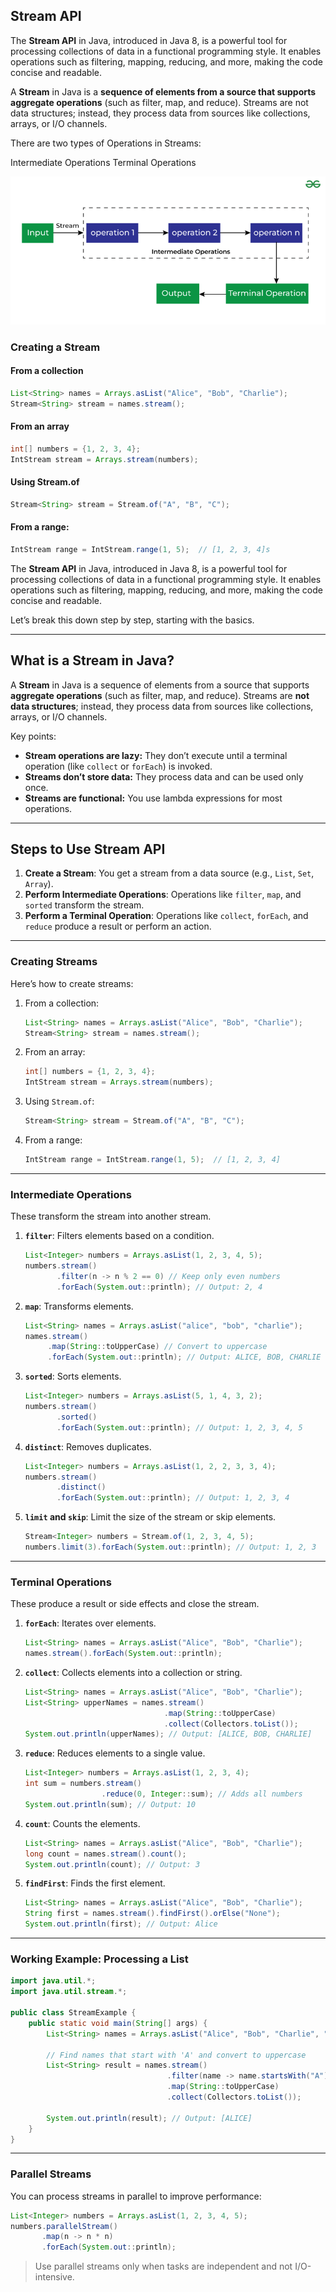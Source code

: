 ## Stream API

The **Stream API** in Java, introduced in Java 8, is a powerful tool for processing collections of data in a functional programming style. It enables operations such as filtering, mapping, reducing, and more, making the code concise and readable.

A **Stream** in Java is a **sequence of elements from a source that supports aggregate operations** (such as filter, map, and reduce). Streams are not data structures; instead, they process data from sources like collections, arrays, or I/O channels.

There are two types of Operations in Streams:

Intermediate Operations
Terminal Operations

![](public/Stream-in-Java.png)

### Creating a Stream

#### From a collection

```java
List<String> names = Arrays.asList("Alice", "Bob", "Charlie");
Stream<String> stream = names.stream();
```

#### From an array

```java
int[] numbers = {1, 2, 3, 4};
IntStream stream = Arrays.stream(numbers);
```

#### Using Stream.of

```java
Stream<String> stream = Stream.of("A", "B", "C");
```

#### From a range:

```java
IntStream range = IntStream.range(1, 5);  // [1, 2, 3, 4]s
```

The **Stream API** in Java, introduced in Java 8, is a powerful tool for processing collections of data in a functional programming style. It enables operations such as filtering, mapping, reducing, and more, making the code concise and readable.

Let’s break this down step by step, starting with the basics.

---

## **What is a Stream in Java?**

A **Stream** in Java is a sequence of elements from a source that supports **aggregate operations** (such as filter, map, and reduce). Streams are **not data structures**; instead, they process data from sources like collections, arrays, or I/O channels.

Key points:

- **Stream operations are lazy:** They don’t execute until a terminal operation (like `collect` or `forEach`) is invoked.
- **Streams don’t store data:** They process data and can be used only once.
- **Streams are functional:** You use lambda expressions for most operations.

---

## **Steps to Use Stream API**

1. **Create a Stream**: You get a stream from a data source (e.g., `List`, `Set`, `Array`).
2. **Perform Intermediate Operations**: Operations like `filter`, `map`, and `sorted` transform the stream.
3. **Perform a Terminal Operation**: Operations like `collect`, `forEach`, and `reduce` produce a result or perform an action.

---

### **Creating Streams**

Here’s how to create streams:

1. From a collection:

   ```java
   List<String> names = Arrays.asList("Alice", "Bob", "Charlie");
   Stream<String> stream = names.stream();
   ```

2. From an array:

   ```java
   int[] numbers = {1, 2, 3, 4};
   IntStream stream = Arrays.stream(numbers);
   ```

3. Using `Stream.of`:

   ```java
   Stream<String> stream = Stream.of("A", "B", "C");
   ```

4. From a range:
   ```java
   IntStream range = IntStream.range(1, 5);  // [1, 2, 3, 4]
   ```

---

### **Intermediate Operations**

These transform the stream into another stream.

1. **`filter`**: Filters elements based on a condition.

   ```java
   List<Integer> numbers = Arrays.asList(1, 2, 3, 4, 5);
   numbers.stream()
          .filter(n -> n % 2 == 0) // Keep only even numbers
          .forEach(System.out::println); // Output: 2, 4
   ```

2. **`map`**: Transforms elements.

   ```java
   List<String> names = Arrays.asList("alice", "bob", "charlie");
   names.stream()
        .map(String::toUpperCase) // Convert to uppercase
        .forEach(System.out::println); // Output: ALICE, BOB, CHARLIE
   ```

3. **`sorted`**: Sorts elements.

   ```java
   List<Integer> numbers = Arrays.asList(5, 1, 4, 3, 2);
   numbers.stream()
          .sorted()
          .forEach(System.out::println); // Output: 1, 2, 3, 4, 5
   ```

4. **`distinct`**: Removes duplicates.

   ```java
   List<Integer> numbers = Arrays.asList(1, 2, 2, 3, 3, 4);
   numbers.stream()
          .distinct()
          .forEach(System.out::println); // Output: 1, 2, 3, 4
   ```

5. **`limit` and `skip`**: Limit the size of the stream or skip elements.
   ```java
   Stream<Integer> numbers = Stream.of(1, 2, 3, 4, 5);
   numbers.limit(3).forEach(System.out::println); // Output: 1, 2, 3
   ```

---

### **Terminal Operations**

These produce a result or side effects and close the stream.

1. **`forEach`**: Iterates over elements.

   ```java
   List<String> names = Arrays.asList("Alice", "Bob", "Charlie");
   names.stream().forEach(System.out::println);
   ```

2. **`collect`**: Collects elements into a collection or string.

   ```java
   List<String> names = Arrays.asList("Alice", "Bob", "Charlie");
   List<String> upperNames = names.stream()
                                  .map(String::toUpperCase)
                                  .collect(Collectors.toList());
   System.out.println(upperNames); // Output: [ALICE, BOB, CHARLIE]
   ```

3. **`reduce`**: Reduces elements to a single value.

   ```java
   List<Integer> numbers = Arrays.asList(1, 2, 3, 4);
   int sum = numbers.stream()
                    .reduce(0, Integer::sum); // Adds all numbers
   System.out.println(sum); // Output: 10
   ```

4. **`count`**: Counts the elements.

   ```java
   List<String> names = Arrays.asList("Alice", "Bob", "Charlie");
   long count = names.stream().count();
   System.out.println(count); // Output: 3
   ```

5. **`findFirst`**: Finds the first element.
   ```java
   List<String> names = Arrays.asList("Alice", "Bob", "Charlie");
   String first = names.stream().findFirst().orElse("None");
   System.out.println(first); // Output: Alice
   ```

---

### **Working Example: Processing a List**

```java
import java.util.*;
import java.util.stream.*;

public class StreamExample {
    public static void main(String[] args) {
        List<String> names = Arrays.asList("Alice", "Bob", "Charlie", "David");

        // Find names that start with 'A' and convert to uppercase
        List<String> result = names.stream()
                                   .filter(name -> name.startsWith("A"))
                                   .map(String::toUpperCase)
                                   .collect(Collectors.toList());

        System.out.println(result); // Output: [ALICE]
    }
}
```

---

### **Parallel Streams**

You can process streams in parallel to improve performance:

```java
List<Integer> numbers = Arrays.asList(1, 2, 3, 4, 5);
numbers.parallelStream()
       .map(n -> n * n)
       .forEach(System.out::println);
```

> Use parallel streams only when tasks are independent and not I/O-intensive.
